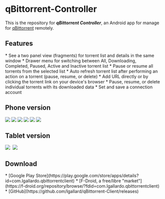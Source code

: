 qBittorrent-Controller
==================

This is the repository for **_qBittorrent Controller_**, an Android app for manage for [qBittorrent](http://www.qbittorrent.org/) remotely.

<h2 id="features">Features</h2>
* See a two panel view (fragments) for torrent list and details in the same window
* Drawer menu for switching between All, Downloading, Completed, Paused, Active and Inactive torrent list
* Pause or resume all torrents from the selected list
* Auto refresh torrent list after performing an action on a torrent (pause, resume, or delete) 
* Add URL directly or by clicking the torrent link on your device's browser
* Pause, resume, or delete individual torrents with its downloaded data
* Set and save a connection account

<h2>Phone version</h2>
<img src="https://farm9.staticflickr.com/8886/18331280546_7a4f39bb82.jpg">&nbsp;<img src="https://farm9.staticflickr.com/8773/18353677102_b254bb39fc.jpg">&nbsp;<img src="https://farm9.staticflickr.com/8802/18353676772_6679143ba1.jpg">&nbsp;<img src="https://c2.staticflickr.com/6/5754/23727640506_4b1cbb713b.jpg">&nbsp;<img src="https://farm8.staticflickr.com/7798/17737457213_f7a29c30f2.jpg">&nbsp;<img src="https://c2.staticflickr.com/6/5772/23671451481_5cb78c7be0.jpg">
<h2>Tablet version</h2>
<img src="https://farm4.staticflickr.com/3673/19606436033_7f736a36c8_z.jpg"/>&nbsp;
<img src="https://farm1.staticflickr.com/386/18170408148_001dc2105b_z.jpg">&nbsp;

<h2 id="download">Download</h2>
* [Google Play Store](https://play.google.com/store/apps/details?id=com.lgallardo.qbittorrentclient)
* [F-Droid, a free/libre "market"](https://f-droid.org/repository/browse/?fdid=com.lgallardo.qbittorrentclient)
* [GitHub](https://github.com/lgallard/qBittorrent-Client/releases)
